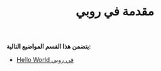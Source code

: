 ﻿---
title: مقدمة في روبي
type: docs
weight: 10
url: /ar/java/introduction-in-ruby/
---
**يتضمن هذا القسم المواضيع التالية:**

- [Hello World في روبي](/cells/ar/java/hello-world-in-ruby/)
